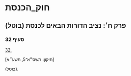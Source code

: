 # חוק_הכנסת

## פרק ח׳: נציב הדורות הבאים לכנסת (בוטל)

### סעיף 32

[32.](https://he.wikisource.org/wiki/%D7%97%D7%95%D7%A7_%D7%94%D7%9B%D7%A0%D7%A1%D7%AA#%D7%A1%D7%A2%D7%99%D7%A3_32)

[תיקון: תשס״א־5, תשע״א]

(בוטל).
